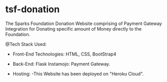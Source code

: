 # tsf-donation
The Sparks Foundation Donation Website comprising of Payment Gateway Integration for Donating specific amount of Money directly to the Foundation.

@Tech Stack Used:
- Front-End Technologies:
HTML, CSS, BootStrap4
- Back-End: 
Flask 
Instamojo: Payment Gateway.

- Hosting: -This Website has been deployed on "Heroku Cloud".

